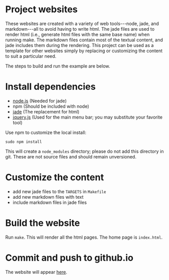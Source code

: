 # Project websites

These websites are created with a variety of web tools---node, jade, and markdown---all to avoid having to write html. The jade files are used to render html (i.e., generate html files with the same base name) when running make. The markdown files contain most of the textual content, and jade includes them during the rendering. This project can be used as a template for other websites simply by replacing or customizing the content to suit a particular need.

The steps to build and run the example are below.

# Install dependencies

- [node.js](https://nodejs.org/) (Needed for jade)
- npm (Should be included with node)
- [jade](http://jade-lang.com/) (The replacement for html)
- [jquery.js](https://jquery.com/) (Used for the main menu bar; you may substitute your favorite tool)

Use npm to customize the local install:

```sudo npm install```

This will create a `node_modules` directory; please do not add this directory in git. These are not source files and should remain unversioned.

# Customize the content

- add new jade files to the `TARGETS` in `Makefile`
- add new markdown files with text
- include markdown files in jade files

# Build the website

Run `make`. This will render all the html pages. The home page is `index.html`.

# Commit and push to github.io

The website will appear [here](http://tpeterka.github.io/maui-project/).
